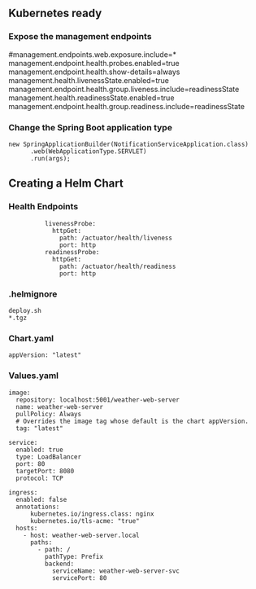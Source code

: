 
## Kubernetes ready

### Expose the management endpoints

#management.endpoints.web.exposure.include=*
management.endpoint.health.probes.enabled=true
management.endpoint.health.show-details=always
management.health.livenessState.enabled=true
management.endpoint.health.group.liveness.include=readinessState
management.health.readinessState.enabled=true
management.endpoint.health.group.readiness.include=readinessState

### Change the Spring Boot application type
```
new SpringApplicationBuilder(NotificationServiceApplication.class)
      .web(WebApplicationType.SERVLET)
      .run(args);
```

## Creating a Helm Chart
### Health Endpoints
```
          livenessProbe:
            httpGet:
              path: /actuator/health/liveness
              port: http
          readinessProbe:
            httpGet:
              path: /actuator/health/readiness
              port: http
```
### .helmignore
```
deploy.sh
*.tgz
```
### Chart.yaml
```
appVersion: "latest"
```
### Values.yaml
```
image:
  repository: localhost:5001/weather-web-server
  name: weather-web-server
  pullPolicy: Always
  # Overrides the image tag whose default is the chart appVersion.
  tag: "latest"
```

```
service:
  enabled: true
  type: LoadBalancer
  port: 80
  targetPort: 8080
  protocol: TCP
```

```
ingress:
  enabled: false
  annotations:
      kubernetes.io/ingress.class: nginx
      kubernetes.io/tls-acme: "true"
  hosts:
    - host: weather-web-server.local
      paths:
        - path: /
          pathType: Prefix
          backend:
            serviceName: weather-web-server-svc
            servicePort: 80
```
